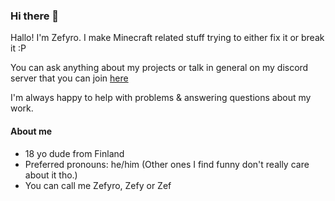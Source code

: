 ### Hi there 👋

Hallo! I'm Zefyro. I make Minecraft related stuff trying to either fix it or break it :P

You can ask anything about my projects or talk in general on my discord server that you can join [here](https://discord.gg/grz5UCW)

I'm always happy to help with problems & answering questions about my work.

#### About me

- 18 yo dude from Finland
- Preferred pronouns: he/him (Other ones I find funny don't really care about it tho.)
- You can call me Zefyro, Zefy or Zef

<!--
**Zefyro/Zefyro** is a ✨ _special_ ✨ repository because its `README.md` (this file) appears on your GitHub profile.

Here are some ideas to get you started:

- 🔭 I’m currently working on ...
- 🌱 I’m currently learning ...
- 👯 I’m looking to collaborate on ...
- 🤔 I’m looking for help with ...
- 💬 Ask me about ...
- 📫 How to reach me: ...
- 😄 Pronouns: ...
- ⚡ Fun fact: ...
-->
